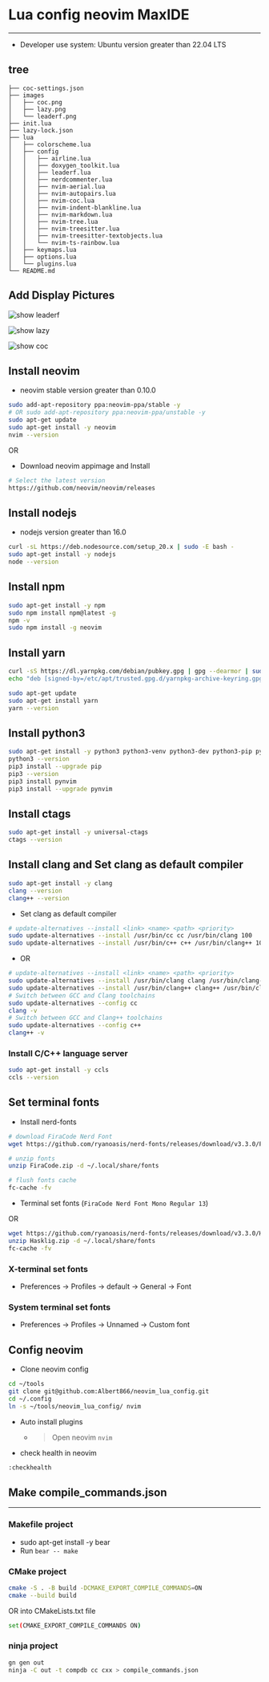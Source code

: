 # Lua config neovim MaxIDE

---

- Developer use system: Ubuntu version greater than 22.04 LTS

## tree

```text
├── coc-settings.json
├── images
│   ├── coc.png
│   ├── lazy.png
│   └── leaderf.png
├── init.lua
├── lazy-lock.json
├── lua
│   ├── colorscheme.lua
│   ├── config
│   │   ├── airline.lua
│   │   ├── doxygen_toolkit.lua
│   │   ├── leaderf.lua
│   │   ├── nerdcommenter.lua
│   │   ├── nvim-aerial.lua
│   │   ├── nvim-autopairs.lua
│   │   ├── nvim-coc.lua
│   │   ├── nvim-indent-blankline.lua
│   │   ├── nvim-markdown.lua
│   │   ├── nvim-tree.lua
│   │   ├── nvim-treesitter.lua
│   │   ├── nvim-treesitter-textobjects.lua
│   │   └── nvim-ts-rainbow.lua
│   ├── keymaps.lua
│   ├── options.lua
│   └── plugins.lua
└── README.md
```

## Add Display Pictures

![show leaderf](./images/leaderf.png)

![show lazy](./images/lazy.png)

![show coc](./images/coc.png)

## Install neovim

- neovim stable version greater than 0.10.0

```bash
sudo add-apt-repository ppa:neovim-ppa/stable -y
# OR sudo add-apt-repository ppa:neovim-ppa/unstable -y
sudo apt-get update
sudo apt-get install -y neovim
nvim --version
```

OR

- Download neovim appimage and Install

```bash
# Select the latest version
https://github.com/neovim/neovim/releases
```

## Install nodejs

- nodejs version greater than 16.0

```bash
curl -sL https://deb.nodesource.com/setup_20.x | sudo -E bash -
sudo apt-get install -y nodejs
node --version
```

## Install npm

```bash
sudo apt-get install -y npm
sudo npm install npm@latest -g
npm -v
sudo npm install -g neovim
```

## Install yarn

```bash
curl -sS https://dl.yarnpkg.com/debian/pubkey.gpg | gpg --dearmor | sudo tee /etc/apt/trusted.gpg.d/yarnpkg-archive-keyring.gpg > /dev/null
echo "deb [signed-by=/etc/apt/trusted.gpg.d/yarnpkg-archive-keyring.gpg] https://dl.yarnpkg.com/debian/ stable main" | sudo tee /etc/apt/sources.list.d/yarn.list

sudo apt-get update
sudo apt-get install yarn
yarn --version
```

## Install python3

```bash
sudo apt-get install -y python3 python3-venv python3-dev python3-pip python3-neovim
python3 --version
pip3 install --upgrade pip
pip3 --version
pip3 install pynvim
pip3 install --upgrade pynvim
```

## Install ctags

```bash
sudo apt-get install -y universal-ctags
ctags --version
```

## Install clang and Set clang as default compiler

```bash
sudo apt-get install -y clang
clang --version
clang++ --version
```

- Set clang as default compiler

```bash
# update-alternatives --install <link> <name> <path> <priority>
sudo update-alternatives --install /usr/bin/cc cc /usr/bin/clang 100
sudo update-alternatives --install /usr/bin/c++ c++ /usr/bin/clang++ 100
```

- OR

```bash
# update-alternatives --install <link> <name> <path> <priority>
sudo update-alternatives --install /usr/bin/clang clang /usr/bin/clang-14 100
sudo update-alternatives --install /usr/bin/clang++ clang++ /usr/bin/clang++-14 100
# Switch between GCC and Clang toolchains
sudo update-alternatives --config cc
clang -v
# Switch between GCC and Clang++ toolchains
sudo update-alternatives --config c++
clang++ -v
```

### Install C/C++ language server

```bash
sudo apt-get install -y ccls
ccls --version
```

## Set terminal fonts

- Install nerd-fonts

```bash
# download FiraCode Nerd Font
wget https://github.com/ryanoasis/nerd-fonts/releases/download/v3.3.0/FiraCode.zip

# unzip fonts
unzip FiraCode.zip -d ~/.local/share/fonts

# flush fonts cache
fc-cache -fv
```

- Terminal set fonts (`FiraCode Nerd Font Mono Regular 13`)

OR

```bash
wget https://github.com/ryanoasis/nerd-fonts/releases/download/v3.3.0/Hasklig.zip
unzip Hasklig.zip -d ~/.local/share/fonts
fc-cache -fv
```

### X-terminal set fonts

- Preferences -> Profiles -> default -> General -> Font

### System terminal set fonts

- Preferences -> Profiles -> Unnamed -> Custom font

## Config neovim

- Clone neovim config

```bash
cd ~/tools
git clone git@github.com:Albert866/neovim_lua_config.git
cd ~/.config
ln -s ~/tools/neovim_lua_config/ nvim
```

- Auto install plugins

  - > Open neovim `nvim`

- check health in neovim

```bash
:checkhealth
```

## Make compile_commands.json

---

### Makefile project

- sudo apt-get install -y bear
- Run `bear -- make`

### CMake project

```bash
cmake -S . -B build -DCMAKE_EXPORT_COMPILE_COMMANDS=ON
cmake --build build
```

OR into CMakeLists.txt file

```bash
set(CMAKE_EXPORT_COMPILE_COMMANDS ON)
```

### ninja project

```bash
gn gen out
ninja -C out -t compdb cc cxx > compile_commands.json
```
